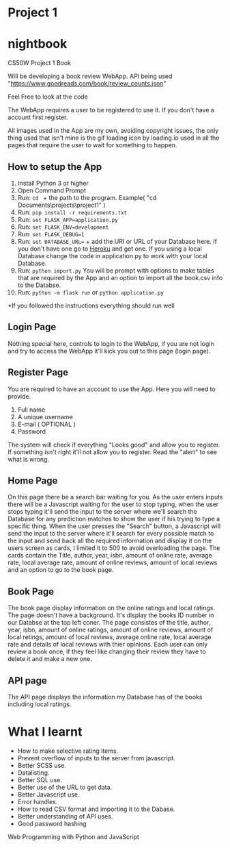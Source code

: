 # Project 1
# nightbook
CS50W Project 1 Book

Will be developing a book review WebApp.
API being used "https://www.goodreads.com/book/review_counts.json"

Feel Free to look at the code

The WebApp requires a user to be registered to use it. If you don't have a account first register.

All images used in the App are my own, avoiding copyright issues, the only thing used that isn't mine is the gif loading icon by loading.io used in all the pages that require the user to wait for something to happen.

## How to setup the App
1. Install Python 3 or higher
2. Open Command Prompt
3. Run: ```cd ``` + the path to the program. Example( "cd Documents\projects\project1" )
4. Run: ```pip install -r requirements.txt```
5. Run: ```set FLASK_APP=application.py```
6. Run: ```set FLASK_ENV=development```
7. Run: ```set FLASK_DEBUG=1```
8. Run: ```set DATABASE_URL=``` + add the URI or URL of your Database here. If you don't have one go to [Heroku](https://dashboard.heroku.com/) and get one. If you using a local Database change the code in application.py to work with your local Database.
9. Run: ```python import.py``` You will be prompt with options to make tables that are required by the App and an option to import all the book.csv info to the Databse.
8. Run: ```python -m flask run``` or ```python application.py```

*If you followed the instructions everything should run well

## Login Page
Nothing special here, controls to login to the WebApp, if you are not login and try to access the WebApp it'll kick you out to this page (login page).

## Register Page
You are required to have an account to use the App.
Here you will need to provide.
1. Full name
2. A unique username
3. E-mail ( OPTIONAL )
4. Password

The system will check if everything "Looks good" and allow you to register. If something isn't right it'll not allow you to register. Read the "alert" to see what is wrong.

## Home Page
On this page there be a search bar waiting for you.
As the user enters inputs there will be a Javascript waiting for the user to stop typing, when the user stops typing it'll send the input to the server where we'll search the Database for any prediction matches to show the user if his trying to type a specific thing.
When the user presses the "Search" button, a Javascript will send the input to the server where it'll search for every possible match to the input and send back all the required information and display it on the users screen as cards, I limited it to 500 to avoid overloading the page. The cards contain the Title, author, year, isbn, amount of online rate, average rate, local average rate, amount of online reviews, amount of local reviews and an option to go to the book page.

## Book Page
The book page display information on the online ratings and local ratings.
The page doesn't have a background. It's display the books ID number in our Databse at the top left coner.
The page consistes of the title, author, year, isbn, amount of online ratings, amount of online reviews, amount of local retings, amount of local reviews, average online rate, local average rate and details of local reviews with thier opinions.
Each user can only review a book once, if they feel like changing their review they have to delete it and make a new one.

## API page
The API page displays the information my Database has of the books including local ratings.

# What I learnt

* How to make selective rating items.
* Prevent overflow of inputs to the server from javascript.
* Better SCSS use.
* Datalisting.
* Better SQL use.
* Better use of the URL to get data.
* Better Javascript use.
* Error handles.
* How to read CSV format and importing it to the Dabase.
* Better understanding of API uses.
* Good password hashing

Web Programming with Python and JavaScript

